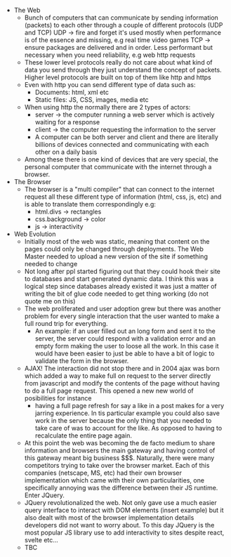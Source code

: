 - The Web
  - Bunch of computers that can communicate by sending information (packets) to each other through a couple of different protocols (UDP and TCP)
    UDP -> fire and forget it's used mostly when performance is of the essence and missing, e.g real time video games
    TCP -> ensure packages are delivered and in order. Less performant but necessary when you need reliability, e.g web http requests
  - These lower level protocols really do not care about what kind of data you send through they just understand the concept of packets. Higher level protocols are built on top of them like http and https
  - Even with http you can send different type of data such as:
    - Documents: html, xml etc
    - Static files: JS, CSS, images, media etc
  - When using http the normally there are 2 types of actors:
    - server -> the computer running a web server which is actively waiting for a response
    - client -> the computer requesting the information to the server
    - A computer can be both server and client and there are literally billions of devices connected and communicating with each other on a daily basis
  - Among these there is one kind of devices that are very special, the personal computer that communicate with the internet through a browser.
- The Browser
  - The browser is a "multi compiler" that can connect to the internet request all these different type of information (html, css, js, etc) and is able to translate them correspondingly e.g:
    - html.divs      -> rectangles
    - css.background -> color
    - js             -> interactivity
- Web Evolution
  - Initially most of the web was static, meaning that content on the pages could only be changed through deployments. The Web Master needed to upload a new version of the site if something needed to change
  - Not long after ppl started figuring out that they could hook their site to databases and start generated dynamic data. I think this was a logical step since databases already existed it was just a matter of writing the bit of glue code needed to get thing working (do not quote me on this)
  - The web proliferated and user adoption grew but there was another problem for every single interaction that the user wanted to make a full round trip for everything. 
    - An example: if an user filled out an long form and sent it to the server, the server could respond with a validation error and an empty form making the user to loose all the work. In this case it would have been easier to just be able to have a bit of logic to validate the form in the browser.
  - AJAX! The interaction did not stop there and in 2004 ajax was born which added a way to make full on request to the server directly from javascript and modify the contents of the page without having to do a full page request. This opened a new new world of posibilities for instance
    - having a full page refresh for say a like in a post makes for a very jarring experience. In tis particular example you could also save work in the server because the only thing that you needed to take care of was to account for the like. As opposed to having to recalculate the entire page again.
  - At this point the web was becoming the de facto medium to share information and browsers the main gateway and having control of this gateway meant big business $$$. Naturally, there were many competitors trying to take over the browser market. Each of this companies (netscape, MS, etc) had their own browser implementation which came with their own particularities, one specifically annoying was the difference between their JS runtime. Enter JQuery.
  - JQuery revolutionalized the web. Not only gave use a much easier query interface to interact with DOM elements (insert example) but it also dealt with most of the browser implementation details developers did not want to worry about. To this day JQuery is the most popular JS library use to add interactivity to sites despite react, svelte etc...
  - TBC